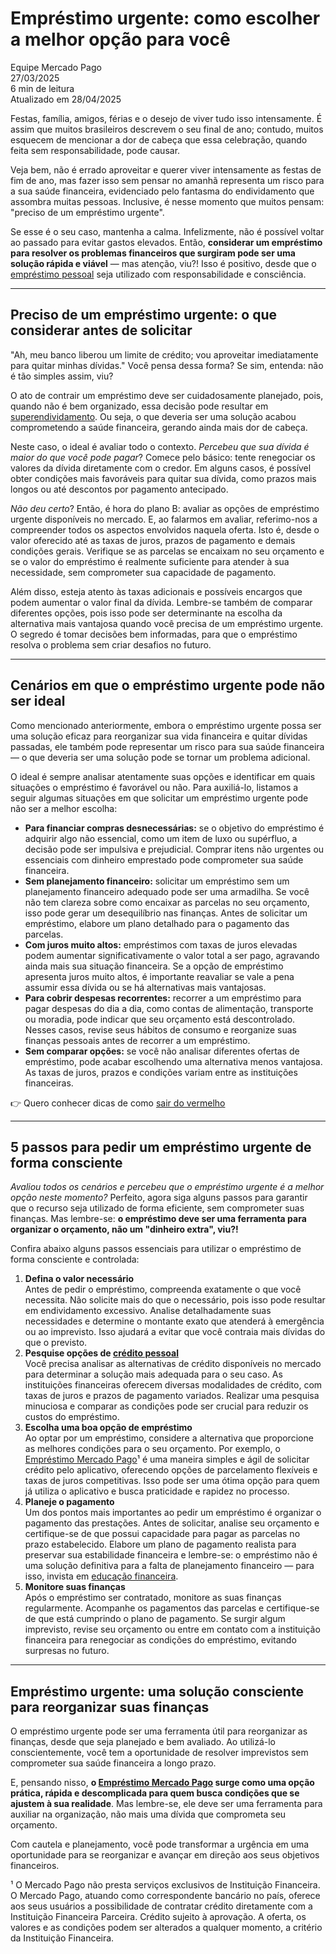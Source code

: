 # Empréstimo urgente: como escolher a melhor opção para você

Equipe Mercado Pago  
27/03/2025  
6 min de leitura  
Atualizado em 28/04/2025

Festas, família, amigos, férias e o desejo de viver tudo isso intensamente. É assim que muitos brasileiros descrevem o seu final de ano; contudo, muitos esquecem de mencionar a dor de cabeça que essa celebração, quando feita sem responsabilidade, pode causar.

Veja bem, não é errado aproveitar e querer viver intensamente as festas de fim de ano, mas fazer isso sem pensar no amanhã representa um risco para a sua saúde financeira, evidenciado pelo fantasma do endividamento que assombra muitas pessoas. Inclusive, é nesse momento que muitos pensam: "preciso de um empréstimo urgente".

Se esse é o seu caso, mantenha a calma. Infelizmente, não é possível voltar ao passado para evitar gastos elevados. Então, **considerar um empréstimo para resolver os problemas financeiros que surgiram pode ser uma solução rápida e viável** — mas atenção, viu?! Isso é positivo, desde que o [empréstimo pessoal](https://meubolso.mercadopago.com.br/nao-pagar-emprestimo-pessoal) seja utilizado com responsabilidade e consciência.

---

## Preciso de um empréstimo urgente: o que considerar antes de solicitar

"Ah, meu banco liberou um limite de crédito; vou aproveitar imediatamente para quitar minhas dívidas." Você pensa dessa forma? Se sim, entenda: não é tão simples assim, viu?

O ato de contrair um empréstimo deve ser cuidadosamente planejado, pois, quando não é bem organizado, essa decisão pode resultar em [superendividamento](https://meubolso.mercadopago.com.br/o-que-e-superendividamento-e-suas-causas). Ou seja, o que deveria ser uma solução acabou comprometendo a saúde financeira, gerando ainda mais dor de cabeça.

Neste caso, o ideal é avaliar todo o contexto. _Percebeu que sua dívida é maior do que você pode pagar_? Comece pelo básico: tente renegociar os valores da dívida diretamente com o credor. Em alguns casos, é possível obter condições mais favoráveis para quitar sua dívida, como prazos mais longos ou até descontos por pagamento antecipado.

_Não deu certo_? Então, é hora do plano B: avaliar as opções de empréstimo urgente disponíveis no mercado. E, ao falarmos em avaliar, referimo-nos a compreender todos os aspectos envolvidos naquela oferta. Isto é, desde o valor oferecido até as taxas de juros, prazos de pagamento e demais condições gerais. Verifique se as parcelas se encaixam no seu orçamento e se o valor do empréstimo é realmente suficiente para atender à sua necessidade, sem comprometer sua capacidade de pagamento.

Além disso, esteja atento às taxas adicionais e possíveis encargos que podem aumentar o valor final da dívida. Lembre-se também de comparar diferentes opções, pois isso pode ser determinante na escolha da alternativa mais vantajosa quando você precisa de um empréstimo urgente. O segredo é tomar decisões bem informadas, para que o empréstimo resolva o problema sem criar desafios no futuro.

---

## Cenários em que o empréstimo urgente pode não ser ideal

Como mencionado anteriormente, embora o empréstimo urgente possa ser uma solução eficaz para reorganizar sua vida financeira e quitar dívidas passadas, ele também pode representar um risco para sua saúde financeira — o que deveria ser uma solução pode se tornar um problema adicional.

O ideal é sempre analisar atentamente suas opções e identificar em quais situações o empréstimo é favorável ou não. Para auxiliá-lo, listamos a seguir algumas situações em que solicitar um empréstimo urgente pode não ser a melhor escolha:

- **Para financiar compras desnecessárias:** se o objetivo do empréstimo é adquirir algo não essencial, como um item de luxo ou supérfluo, a decisão pode ser impulsiva e prejudicial. Comprar itens não urgentes ou essenciais com dinheiro emprestado pode comprometer sua saúde financeira.
- **Sem planejamento financeiro:** solicitar um empréstimo sem um planejamento financeiro adequado pode ser uma armadilha. Se você não tem clareza sobre como encaixar as parcelas no seu orçamento, isso pode gerar um desequilíbrio nas finanças. Antes de solicitar um empréstimo, elabore um plano detalhado para o pagamento das parcelas.
- **Com juros muito altos:** empréstimos com taxas de juros elevadas podem aumentar significativamente o valor total a ser pago, agravando ainda mais sua situação financeira. Se a opção de empréstimo apresenta juros muito altos, é importante reavaliar se vale a pena assumir essa dívida ou se há alternativas mais vantajosas.
- **Para cobrir despesas recorrentes:** recorrer a um empréstimo para pagar despesas do dia a dia, como contas de alimentação, transporte ou moradia, pode indicar que seu orçamento está descontrolado. Nesses casos, revise seus hábitos de consumo e reorganize suas finanças pessoais antes de recorrer a um empréstimo.
- **Sem comparar opções:** se você não analisar diferentes ofertas de empréstimo, pode acabar escolhendo uma alternativa menos vantajosa. As taxas de juros, prazos e condições variam entre as instituições financeiras.

👉 Quero conhecer dicas de como [sair do vermelho](https://meubolso.mercadopago.com.br/saia-do-vermelho)

---

## 5 passos para pedir um empréstimo urgente de forma consciente

_Avaliou todos os cenários e percebeu que o empréstimo urgente é a melhor opção neste momento?_ Perfeito, agora siga alguns passos para garantir que o recurso seja utilizado de forma eficiente, sem comprometer suas finanças. Mas lembre-se: **o empréstimo deve ser uma ferramenta para organizar o orçamento, não um "dinheiro extra", viu?!**

Confira abaixo alguns passos essenciais para utilizar o empréstimo de forma consciente e controlada:

1. **Defina o valor necessário**  
   Antes de pedir o empréstimo, compreenda exatamente o que você necessita. Não solicite mais do que o necessário, pois isso pode resultar em endividamento excessivo. Analise detalhadamente suas necessidades e determine o montante exato que atenderá à emergência ou ao imprevisto. Isso ajudará a evitar que você contraia mais dívidas do que o previsto.
2. **Pesquise opções de [crédito pessoal](https://meubolso.mercadopago.com.br/opcoes-alem-do-credito-pessoal)**  
   Você precisa analisar as alternativas de crédito disponíveis no mercado para determinar a solução mais adequada para o seu caso. As instituições financeiras oferecem diversas modalidades de crédito, com taxas de juros e prazos de pagamento variados. Realizar uma pesquisa minuciosa e comparar as condições pode ser crucial para reduzir os custos do empréstimo.
3. **Escolha uma boa opção de empréstimo**  
   Ao optar por um empréstimo, considere a alternativa que proporcione as melhores condições para o seu orçamento. Por exemplo, o [Empréstimo Mercado Pago](https://meubolso.mercadopago.com.br/emprestimo-mercado-pago-tudo-que-voce-precisa-saber)¹ é uma maneira simples e ágil de solicitar crédito pelo aplicativo, oferecendo opções de parcelamento flexíveis e taxas de juros competitivas. Isso pode ser uma ótima opção para quem já utiliza o aplicativo e busca praticidade e rapidez no processo.
4. **Planeje o pagamento**  
   Um dos pontos mais importantes ao pedir um empréstimo é organizar o pagamento das prestações. Antes de solicitar, analise seu orçamento e certifique-se de que possui capacidade para pagar as parcelas no prazo estabelecido. Elabore um plano de pagamento realista para preservar sua estabilidade financeira e lembre-se: o empréstimo não é uma solução definitiva para a falta de planejamento financeiro — para isso, invista em [educação financeira](https://meubolso.mercadopago.com.br/educacao-financeira-como-se-tornar-consumidor-consciente).
5. **Monitore suas finanças**  
   Após o empréstimo ser contratado, monitore as suas finanças regularmente. Acompanhe os pagamentos das parcelas e certifique-se de que está cumprindo o plano de pagamento. Se surgir algum imprevisto, revise seu orçamento ou entre em contato com a instituição financeira para renegociar as condições do empréstimo, evitando surpresas no futuro.

---

## Empréstimo urgente: uma solução consciente para reorganizar suas finanças

O empréstimo urgente pode ser uma ferramenta útil para reorganizar as finanças, desde que seja planejado e bem avaliado. Ao utilizá-lo conscientemente, você tem a oportunidade de resolver imprevistos sem comprometer sua saúde financeira a longo prazo.

E, pensando nisso, **o [Empréstimo Mercado Pago](https://meubolso.mercadopago.com.br/passo-a-passo-emprestimo-mercado-pago) surge como uma opção prática, rápida e descomplicada para quem busca condições que se ajustem à sua realidade**. Mas lembre-se, ele deve ser uma ferramenta para auxiliar na organização, não mais uma dívida que comprometa seu orçamento.

Com cautela e planejamento, você pode transformar a urgência em uma oportunidade para se reorganizar e avançar em direção aos seus objetivos financeiros.

¹ O Mercado Pago não presta serviços exclusivos de Instituição Financeira. O Mercado Pago, atuando como correspondente bancário no país, oferece aos seus usuários a possibilidade de contratar crédito diretamente com a Instituição Financeira Parceira. Crédito sujeito à aprovação. A oferta, os valores e as condições podem ser alterados a qualquer momento, a critério da Instituição Financeira. 
